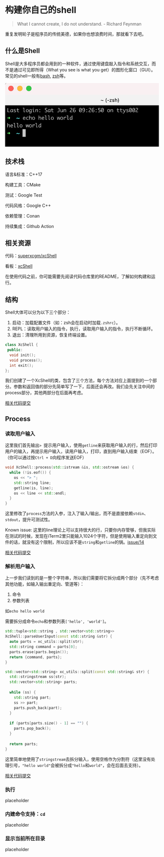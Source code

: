 # 构建你自己的shell

> What I cannot create, I do not understand. - Richard Feynman

重复发明轮子是程序员的传统美德，如果你也想浪费时间，那就看下去吧。

## 什么是Shell

Shell是大多程序员都会用到的一种软件，通过使用键盘敲入指令和系统交互，而不是通过可见即所得（What you see is what you get）的图形化窗口（GUI）。常见的shell一般有[bash](https://zh.wikipedia.org/wiki/Bash), [zsh](https://zh.wikipedia.org/wiki/Z_shell)等。

![zsh](./img/zsh.png)

## 技术栈

语言&标准：C++17

构建工具：CMake

测试：Google Test

代码风格：Google C++

依赖管理：Conan

持续集成：Github Action

## 相关资源

代码：[superxcgm/xcShell](https://github.com/superxcgm/xcShell)

看板：[xcShell](https://github.com/users/superxcgm/projects/4)

在使用代码之前，你可能需要先阅读代码仓库里的README，了解如何构建和运行。

## 结构

Shell大体可以分为以下三个部分：

1. 启动：加载配置文件（如：zsh会在启动时加载`.zshrc`）。
2. REPL：读取用户输入的指令，执行，读取用户输入的指令，执行不断循环。
3. 退出：清理所用到资源，恢复终端设置。

```c++
class XcShell {
 public:
  void init();
  void process();
  int exit();
};
```

我们创建了一个XcShell的类，包含了三个方法，每个方法对应上面提到的一个部分。参数和返回值的部分先简单写了一下，后面还会再改。我们会先关注中间的process部分，其他两部分在后面再考虑。

[相关代码提交](https://github.com/superxcgm/xcShell/pull/7)

## Process

### 读取用户输入

这里我们首先输出`> `提示用户输入，使用`getline`来获取用户输入的行，然后打印用户的输入，再提示用户输入，读用户输入，打印，直到用户输入结束（EOF）。（你可以通过按`Ctrl + D`向程序发送EOF）

```c++
void XcShell::process(std::istream &is, std::ostream &os) {
  while (!is.eof()) {
    os << "> ";
    std::string line;
    getline(is, line);
    os << line << std::endl;
  }
}
```

这里修改了`process`方法的入参，注入了输入/输出，而不是直接依赖`stdin`、 `stdout`，提升可测试性。

Known issue: 这里的line理论上可以支持很大的行，只要你内存管够，但我实际在测试的时候，发现在iTerm2里只能输入1024个字符，但是使用输入重定向到文件的话，就没有这个限制，所以应该不是`string`和`getline`的锅。[issue/14](https://github.com/superxcgm/xcShell/issues/14)

[相关代码提交](https://github.com/superxcgm/xcShell/pull/13)

### 解析用户输入

上一步我们读到的是一整个字符串，所以我们需要将它拆分成两个部分（先不考虑其他功能，如输入输出重定向、管道等）：

1. 命令
2. 参数列表

如`echo hello world`

需要拆分成命令`echo`和参数列表`['hello', 'world']`。

```c++
std::tuple<std::string , std::vector<std::string>>
XcShell::parseUserInput(const std::string &str) {
  auto parts = xc_utils::split(str);
  std::string command = parts[0];
  parts.erase(parts.begin());
  return {command, parts};
}
```



```c++
std::vector<std::string> xc_utils::split(const std::string& str) {
  std::stringstream ss(str);
  std::vector<std::string> parts;

  while (ss) {
    std::string part;
    ss >> part;
    parts.push_back(part);
  }

  if (parts[parts.size() - 1] == "") {
    parts.pop_back();
  }

  return parts;
}
```

这里简单地使用了`stringstream`去拆分输入，使用空格作为分割符（这里没有处理引号，`"hello world"`会被拆分成`"hello`和`world"`，会在后面去支持）。

[相关代码提交](https://github.com/superxcgm/xcShell/pull/15)

### 执行

placeholder

### 内建命令支持：`cd`

placeholder

### 显示当前所在目录

placeholder

